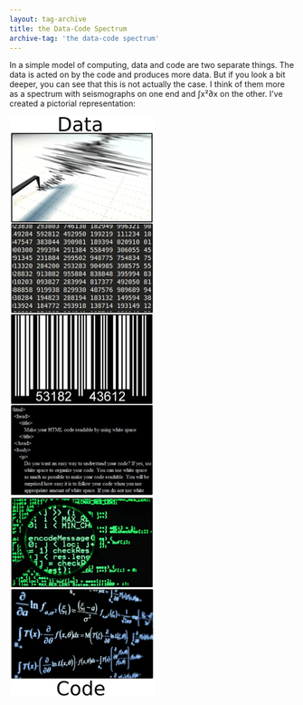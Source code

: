 ```yaml
---
layout: tag-archive 
title: the Data-Code Spectrum
archive-tag: 'the data-code spectrum'
---
```


In a simple model of computing, data and code are two separate things. The data is acted on by the code and produces more data. But if you look a bit deeper, you can see that this is not actually the case. I think of them more as a spectrum with seismographs on one end and ∫x²∂x on the other. I've created a pictorial representation:

![Data seismograph numbers barcode html computer code math code](/assets/data-code-spectrum.png)
